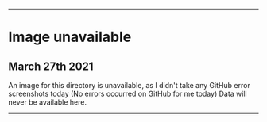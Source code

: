 
***

# Image unavailable

## March 27th 2021

An image for this directory is unavailable, as I didn't take any GitHub error screenshots today (No errors occurred on GitHub for me today) Data will never be available here.

***
